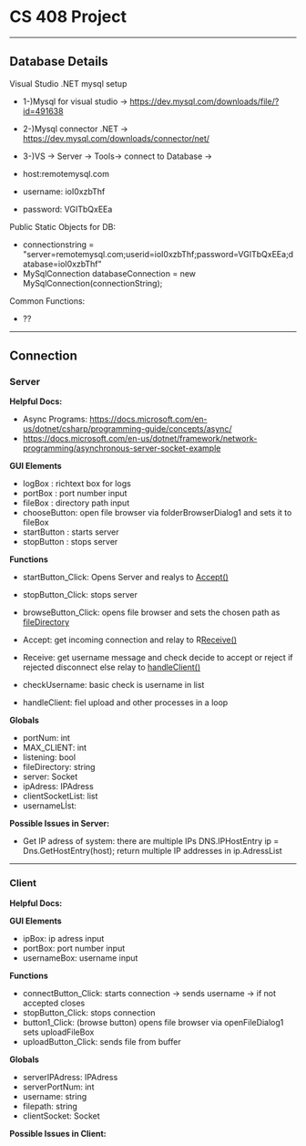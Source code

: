 # CS 408 Project

---
## Database Details

Visual Studio .NET mysql setup
- 1-)Mysql for visual studio -> https://dev.mysql.com/downloads/file/?id=491638
- 2-)Mysql connector .NET -> https://dev.mysql.com/downloads/connector/net/
- 3-)VS -> Server -> Tools-> connect to Database ->  

- host:remotemysql.com
- username: ioI0xzbThf
- password: VGITbQxEEa

Public Static Objects for DB:
- connectionstring = "server=remotemysql.com;userid=ioI0xzbThf;password=VGITbQxEEa;database=ioI0xzbThf"
- MySqlConnection databaseConnection = new MySqlConnection(connectionString);

Common Functions:
  - ??

---

## Connection

### Server

**Helpful Docs:**
- Async Programs: https://docs.microsoft.com/en-us/dotnet/csharp/programming-guide/concepts/async/
- https://docs.microsoft.com/en-us/dotnet/framework/network-programming/asynchronous-server-socket-example

**GUI Elements**

- logBox : richtext box  for logs
- portBox : port number input
- fileBox : directory path input
- chooseButton: open file browser via folderBrowserDialog1 and sets it to fileBox
- startButton : starts server
- stopButton : stops server

**Functions**

- startButton_Click: Opens Server and realys to <ins>Accept()</ins>

- stopButton_Click: stops server

- browseButton_Click: opens file browser and sets the chosen path as <ins>fileDirectory</ins>

- Accept: get incoming connection and relay to R<ins>Receive()</ins>

- Receive: get username message and check decide to accept or reject if rejected disconnect else relay to <ins>handleClient()</ins>

- checkUsername: basic check is username in list

- handleClient: fiel upload and other processes in a loop

**Globals**

- portNum: int
- MAX_CLIENT: int
- listening: bool
- fileDirectory: string
- server: Socket
- ipAdress: IPAdress
- clientSocketList: list<Socket>
- usernameLİst: <string>

**Possible Issues in Server:**

- Get IP adress of system: there are multiple IPs DNS.IPHostEntry ip = Dns.GetHostEntry(host); return multiple IP addresses in ip.AdressList
	 
---	 
### Client

**Helpful Docs:**

**GUI Elements**

- ipBox: ip adress input
- portBox: port number input
- usernameBox: username input

**Functions**

- connectButton_Click: starts connection -> sends username -> if not accepted closes
- stopButton_Click: stops connection
- button1_Click: (browse button) opens file browser via openFileDialog1 sets uploadFileBox 
- uploadButton_Click: sends file from buffer

**Globals**

- serverIPAdress: IPAdress
- serverPortNum: int
- username: string
- filepath: string
- clientSocket: Socket

**Possible Issues in Client:**
